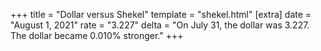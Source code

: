 +++
title = "Dollar versus Shekel"
template = "shekel.html"
[extra]
date = "August  1, 2021"
rate = "3.227"
delta = "On July 31, the dollar was 3.227. The dollar became 0.010% stronger."
+++
